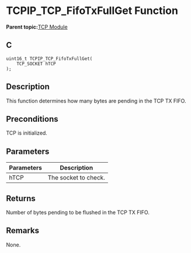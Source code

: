 # TCPIP\_TCP\_FifoTxFullGet Function

**Parent topic:**[TCP Module](GUID-9461917B-27CE-44ED-80DB-67D963896E8F.md)

## C

```
uint16_t TCPIP_TCP_FifoTxFullGet(
    TCP_SOCKET hTCP
);
```

## Description

This function determines how many bytes are pending in the TCP TX FIFO.

## Preconditions

TCP is initialized.

## Parameters

|Parameters|Description|
|----------|-----------|
|hTCP|The socket to check.|

## Returns

Number of bytes pending to be flushed in the TCP TX FIFO.

## Remarks

None.


